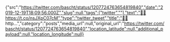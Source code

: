 {"src":"https://twitter.com/bascht/status/1207724763654819840","date":"2019-12-19T18:09:56.000Z","slug":null,"tags":["twitter",""],"text":"👯‍♂️ https://t.co/nsJXpC07cM","type":"twitter_tweet","title":"👯‍♂️ http…","category":"posts","media_url":null,"original_url":"https://twitter.com/bascht/status/1207724763654819840","location_latitude":null,"additional_payload":null,"location_longitude":null}